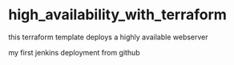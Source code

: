 # high_availability_with_terraform
this terraform template deploys a highly available webserver

my first jenkins deployment from github
